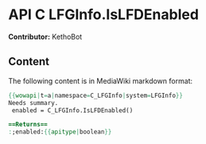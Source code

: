 # API C LFGInfo.IsLFDEnabled

**Contributor:** KethoBot

## Content

The following content is in MediaWiki markdown format:

```mediawiki
{{wowapi|t=a|namespace=C_LFGInfo|system=LFGInfo}}
Needs summary.
 enabled = C_LFGInfo.IsLFDEnabled()

==Returns==
:;enabled:{{apitype|boolean}}
```